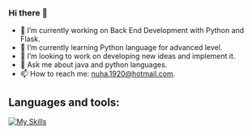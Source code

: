 ### Hi there 👋


- 🔭 I’m currently working on Back End Development with Python and Flask.
- 🌱 I’m currently learning Python language for advanced level.
- 👯 I’m looking to work on developing new ideas and implement it.
- 💬 Ask me about java and python languages.
- 📫 How to reach me: nuha.1920@hotmail.com.


## Languages and tools:
 
[![My Skills](https://skillicons.dev/icons?i=js,html,css,atom,django,flask,Java,py,mysql,nodejs,vscode,spring)](https://skillicons.dev)
        





            

     
            



